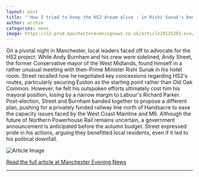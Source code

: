 ```yaml
---
layout: post
title: "'How I tried to keep the HS2 dream alive - in Rishi Sunak's bedroom'"
author: archie
categories: news
image: https://i2-prod.manchestereveningnews.co.uk/article29115201.ece/ALTERNATES/s1200/3_count-and-declaration-takes-place-for-west-midlands-mayor.jpg
---
```

On a pivotal night in Manchester, local leaders faced off to advocate for the HS2 project. While Andy Burnham and his crew were sidelined, Andy Street, the former Conservative mayor of the West Midlands, found himself in a rather unusual meeting with then-Prime Minister Rishi Sunak in his hotel room. Street recalled how he negotiated key concessions regarding HS2's routes, particularly securing Euston as the starting point rather than Old Oak Common. However, he felt his outspoken efforts ultimately cost him his mayoral position, losing by a narrow margin to Labour's Richard Parker. Post-election, Street and Burnham banded together to propose a different plan, pushing for a privately funded railway line north of Handsacre to ease the capacity issues faced by the West Coast Mainline and M6. Although the future of Northern Powerhouse Rail remains uncertain, a government announcement is anticipated before the autumn budget. Street expressed pride in his actions, arguing they benefitted local residents, even if it led to his political downfall.

![Article Image](https://i2-prod.manchestereveningnews.co.uk/article29115201.ece/ALTERNATES/s1200/3_count-and-declaration-takes-place-for-west-midlands-mayor.jpg)

[Read the full article at Manchester Evening News](https://www.manchestereveningnews.co.uk/news/greater-manchester-news/how-tried-keep-hs2-dream-32628121)

---
